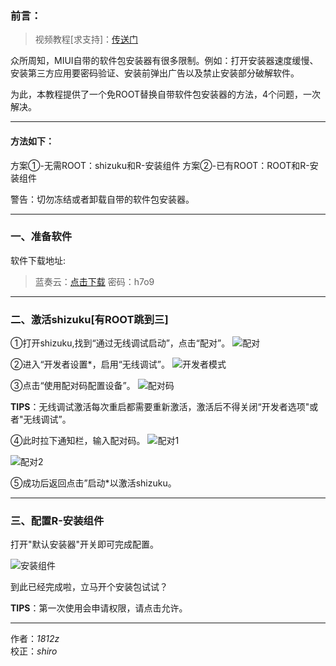 ### 前言：
> 视频教程[求支持]：[传送门](https://www.bilibili.com/video/BV1CS4y1m72t/)

众所周知，MIUI自带的软件包安装器有很多限制。例如：打开安装器速度缓慢、安装第三方应用要密码验证、安装前弹出广告以及禁止安装部分破解软件。

为此，本教程提供了一个免ROOT替换自带软件包安装器的方法，4个问题，一次解决。

---

#### 方法如下：
方案①-无需ROOT：shizuku和R-安装组件
方案②-已有ROOT：ROOT和R-安装组件

警告：切勿冻结或者卸载自带的软件包安装器。

---

### 一、准备软件

软件下载地址:
> 蓝奏云：[点击下载](https://1812z.lanzoub.com/b02d33ogh)
> 密码：h7o9

---

### 二、激活shizuku[有ROOT跳到三]
①打开shizuku,找到“通过无线调试启动”，点击“配对”。
![配对](https://img2.moeblog.vip/images/eXvz.jpg)

②进入“开发者设置*，启用“无线调试”。
![开发者模式](https://img2.moeblog.vip/images/eJUg.jpg)

③点击“使用配对码配置设备”。
![配对码](https://img2.moeblog.vip/images/eG9V.jpg)

**TIPS**：无线调试激活每次重启都需要重新激活，激活后不得关闭“开发者选项"或者"无线调试”。

④此时拉下通知栏，输入配对码。
![配对1](https://img2.moeblog.vip/images/epmn.jpg)

![配对2](https://img2.moeblog.vip/images/eIz9.jpg)

⑤成功后返回点击”启动*以激活shizuku。

---

### 三、配置R-安装组件
打开"默认安装器"开关即可完成配置。

![安装组件](https://img2.moeblog.vip/images/eN81.jpg)

到此已经完成啦，立马开个安装包试试？

**TIPS**：第一次使用会申请权限，请点击允许。

---

作者：*1812z*  
校正：*shiro*
